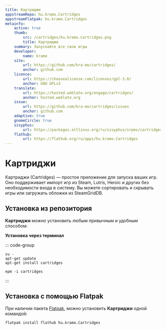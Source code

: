 ```yaml
---
title: Картриджи
appstreamRepo: hu.kramo.Cartridges
appstreamFlatpak: hu.kramo.Cartridges
metainfo:
    active: true
    thumb:
        src: /cartridges/hu.kramo.Cartridges.png
        title: Картриджи
    summary: Запускайте все свои игры
    developer: 
        name: kramo
    site:
        url: https://github.com/kra-mo/cartridges/
        anchor: github.com
    licence:
        url: https://choosealicense.com/licenses/gpl-3.0/
        anchor: GNU GPLv3
    translate:
        url: https://hosted.weblate.org/engage/cartridges/
        anchor: hosted.weblate.org
    issue: 
        url: https://github.com/kra-mo/cartridges/issues
        anchor: github.com
    adaptive: true
    gnomeCircle: true
    sisyphus:
        url: https://packages.altlinux.org/ru/sisyphus/srpms/cartridges/
    flathub:
        url: https://flathub.org/ru/apps/hu.kramo.Cartridges
---
```


# Картриджи

Картриджи (Сartridges) — простое приложение для запуска ваших игр. Оно поддерживает импорт игр из Steam, Lutris, Heroic и других без необходимости входа в систему. Вы можете сортировать и скрывать игры или загружать обложки из SteamGridDB.

## Установка из репозитория

**Картриджи** можно установить любым привычным и удобным способом:

<!--@include: ./parts/install/software-repo.md-->


**Установка через терминал**

::: code-group

```shell[apt-get]
su -
apt-get update
apt-get install cartridges
```
```shell[epm]
epm -i cartridges
```
:::


## Установка c помощью Flatpak

При наличии пакета [Flatpak](/flatpak), можно установить **Картриджи** одной командой:

```shell
flatpak install flathub hu.kramo.Cartridges
```

<!--@include: ./parts/install/software-flatpak.md-->